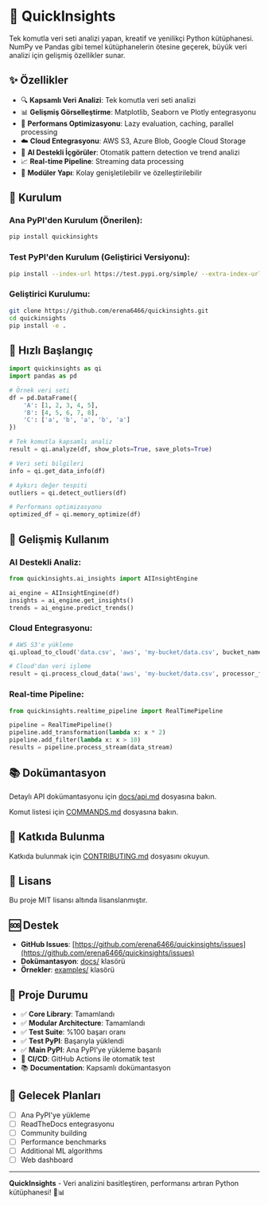 # 🚀 QuickInsights

Tek komutla veri seti analizi yapan, kreatif ve yenilikçi Python kütüphanesi. NumPy ve Pandas gibi temel kütüphanelerin ötesine geçerek, büyük veri analizi için gelişmiş özellikler sunar.

## ✨ Özellikler

- 🔍 **Kapsamlı Veri Analizi**: Tek komutla veri seti analizi
- 📊 **Gelişmiş Görselleştirme**: Matplotlib, Seaborn ve Plotly entegrasyonu
- 🚀 **Performans Optimizasyonu**: Lazy evaluation, caching, parallel processing
- ☁️ **Cloud Entegrasyonu**: AWS S3, Azure Blob, Google Cloud Storage
- 🤖 **AI Destekli İçgörüler**: Otomatik pattern detection ve trend analizi
- 📈 **Real-time Pipeline**: Streaming data processing
- 🔧 **Modüler Yapı**: Kolay genişletilebilir ve özelleştirilebilir

## 🚀 Kurulum

### **Ana PyPI'den Kurulum (Önerilen):**

```bash
pip install quickinsights
```

### **Test PyPI'den Kurulum (Geliştirici Versiyonu):**

```bash
pip install --index-url https://test.pypi.org/simple/ --extra-index-url https://pypi.org/simple/ quickinsights
```

### **Geliştirici Kurulumu:**

```bash
git clone https://github.com/erena6466/quickinsights.git
cd quickinsights
pip install -e .
```

## 📖 Hızlı Başlangıç

```python
import quickinsights as qi
import pandas as pd

# Örnek veri seti
df = pd.DataFrame({
    'A': [1, 2, 3, 4, 5],
    'B': [4, 5, 6, 7, 8],
    'C': ['a', 'b', 'a', 'b', 'a']
})

# Tek komutla kapsamlı analiz
result = qi.analyze(df, show_plots=True, save_plots=True)

# Veri seti bilgileri
info = qi.get_data_info(df)

# Aykırı değer tespiti
outliers = qi.detect_outliers(df)

# Performans optimizasyonu
optimized_df = qi.memory_optimize(df)
```

## 🔧 Gelişmiş Kullanım

### **AI Destekli Analiz:**
```python
from quickinsights.ai_insights import AIInsightEngine

ai_engine = AIInsightEngine(df)
insights = ai_engine.get_insights()
trends = ai_engine.predict_trends()
```

### **Cloud Entegrasyonu:**
```python
# AWS S3'e yükleme
qi.upload_to_cloud('data.csv', 'aws', 'my-bucket/data.csv', bucket_name='my-bucket')

# Cloud'dan veri işleme
result = qi.process_cloud_data('aws', 'my-bucket/data.csv', processor_func, bucket_name='my-bucket')
```

### **Real-time Pipeline:**
```python
from quickinsights.realtime_pipeline import RealTimePipeline

pipeline = RealTimePipeline()
pipeline.add_transformation(lambda x: x * 2)
pipeline.add_filter(lambda x: x > 10)
results = pipeline.process_stream(data_stream)
```

## 📚 Dokümantasyon

Detaylı API dokümantasyonu için [docs/api.md](docs/api.md) dosyasına bakın.

Komut listesi için [COMMANDS.md](COMMANDS.md) dosyasına bakın.

## 🤝 Katkıda Bulunma

Katkıda bulunmak için [CONTRIBUTING.md](CONTRIBUTING.md) dosyasını okuyun.

## 📄 Lisans

Bu proje MIT lisansı altında lisanslanmıştır.

## 🆘 Destek

- **GitHub Issues**: [https://github.com/erena6466/quickinsights/issues](https://github.com/erena6466/quickinsights/issues)
- **Dokümantasyon**: [docs/](docs/) klasörü
- **Örnekler**: [examples/](examples/) klasörü

## 🎯 Proje Durumu

- ✅ **Core Library**: Tamamlandı
- ✅ **Modular Architecture**: Tamamlandı
- ✅ **Test Suite**: %100 başarı oranı
- ✅ **Test PyPI**: Başarıyla yüklendi
- ✅ **Main PyPI**: Ana PyPI'ye yükleme başarılı
- 🔄 **CI/CD**: GitHub Actions ile otomatik test
- 📚 **Documentation**: Kapsamlı dokümantasyon

## 🚀 Gelecek Planları

- [ ] Ana PyPI'ye yükleme
- [ ] ReadTheDocs entegrasyonu
- [ ] Community building
- [ ] Performance benchmarks
- [ ] Additional ML algorithms
- [ ] Web dashboard

---

**QuickInsights** - Veri analizini basitleştiren, performansı artıran Python kütüphanesi! 🚀📊
